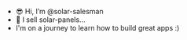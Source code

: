 - 😎 Hi, I’m @solar-salesman
- 👀 I sell solar-panels...
- I'm on a journey to learn how to build great apps :)

<!---
solar-salesman/solar-salesman is a ✨ special ✨ repository because its `README.md` (this file) appears on your GitHub profile.
You can click the Preview link to take a look at your changes.
--->
